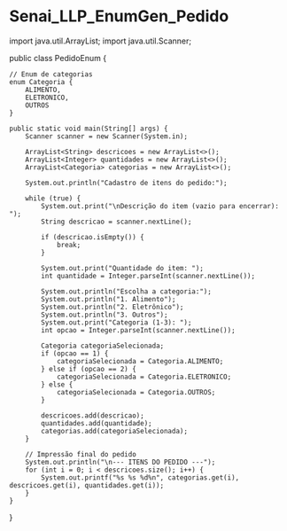 # Senai_LLP_EnumGen_Pedido

import java.util.ArrayList;
import java.util.Scanner;

public class PedidoEnum {
    
    // Enum de categorias
    enum Categoria {
        ALIMENTO,
        ELETRONICO,
        OUTROS
    }

    public static void main(String[] args) {
        Scanner scanner = new Scanner(System.in);

        ArrayList<String> descricoes = new ArrayList<>();
        ArrayList<Integer> quantidades = new ArrayList<>();
        ArrayList<Categoria> categorias = new ArrayList<>();

        System.out.println("Cadastro de itens do pedido:");

        while (true) {
            System.out.print("\nDescrição do item (vazio para encerrar): ");
            String descricao = scanner.nextLine();

            if (descricao.isEmpty()) {
                break;
            }

            System.out.print("Quantidade do item: ");
            int quantidade = Integer.parseInt(scanner.nextLine());

            System.out.println("Escolha a categoria:");
            System.out.println("1. Alimento");
            System.out.println("2. Eletrônico");
            System.out.println("3. Outros");
            System.out.print("Categoria (1-3): ");
            int opcao = Integer.parseInt(scanner.nextLine());

            Categoria categoriaSelecionada;
            if (opcao == 1) {
                categoriaSelecionada = Categoria.ALIMENTO;
            } else if (opcao == 2) {
                categoriaSelecionada = Categoria.ELETRONICO;
            } else {
                categoriaSelecionada = Categoria.OUTROS;
            }

            descricoes.add(descricao);
            quantidades.add(quantidade);
            categorias.add(categoriaSelecionada);
        }

        // Impressão final do pedido
        System.out.println("\n--- ITENS DO PEDIDO ---");
        for (int i = 0; i < descricoes.size(); i++) {
            System.out.printf("%s %s %d%n", categorias.get(i), descricoes.get(i), quantidades.get(i));
        }
    }
}
